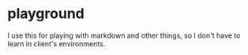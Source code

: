 playground
==========

I use this for playing with markdown and other things, so I don't have to learn in client's environments.
